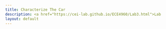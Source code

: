 ```yaml
---
title: Characterize The Car
description: <a href="https://cei-lab.github.io/ECE4960/Lab3.html">Lab 3</a>
layout: default
---
```

